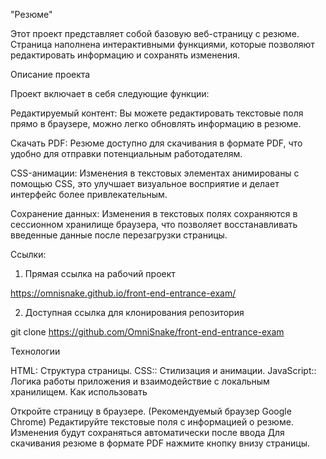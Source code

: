 "Резюме"

Этот проект представляет собой базовую веб-страницу с резюме. Страница наполнена интерактивными функциями, которые позволяют редактировать информацию и сохранять изменения.


Описание проекта

Проект включает в себя следующие функции:

Редактируемый контент: Вы можете редактировать текстовые поля прямо в браузере, можно легко обновлять информацию в резюме.

Скачать PDF: Резюме доступно для скачивания в формате PDF, что удобно для отправки потенциальным работодателям.

CSS-анимации: Изменения в текстовых элементах анимированы с помощью CSS, это улучшает визуальное восприятие и делает интерфейс более привлекательным.

Сохранение данных: Изменения в текстовых полях сохраняются в сессионном хранилище браузера, что позволяет восстанавливать введенные данные после перезагрузки страницы.


Ссылки:

1. Прямая ссылка на рабочий проект

https://omnisnake.github.io/front-end-entrance-exam/

2. Доступная ссылка для клонирования репозитория

git clone https://github.com/OmniSnake/front-end-entrance-exam


Технологии

HTML: Структура страницы.
CSS:: Стилизация и анимации.
JavaScript:: Логика работы приложения и взаимодействие с локальным хранилищем.
Как использовать

Откройте страницу в браузере. (Рекомендуемый браузер Google Chrome)
Редактируйте текстовые поля с информацией о резюме.
Изменения будут сохраняться автоматически после ввода
Для скачивания резюме в формате PDF нажмите кнопку внизу страницы.
